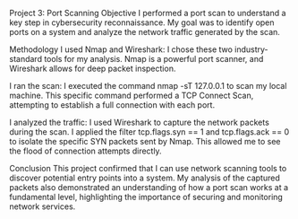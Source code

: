 Project 3: Port Scanning
Objective
I performed a port scan to understand a key step in cybersecurity reconnaissance. My goal was to identify open ports on a system and analyze the network traffic generated by the scan.

Methodology
I used Nmap and Wireshark: I chose these two industry-standard tools for my analysis. Nmap is a powerful port scanner, and Wireshark allows for deep packet inspection.

I ran the scan: I executed the command nmap -sT 127.0.0.1 to scan my local machine. This specific command performed a TCP Connect Scan, attempting to establish a full connection with each port.

I analyzed the traffic: I used Wireshark to capture the network packets during the scan. I applied the filter tcp.flags.syn == 1 and tcp.flags.ack == 0 to isolate the specific SYN packets sent by Nmap. This allowed me to see the flood of connection attempts directly.

Conclusion
This project confirmed that I can use network scanning tools to discover potential entry points into a system. My analysis of the captured packets also demonstrated an understanding of how a port scan works at a fundamental level, highlighting the importance of securing and monitoring network services.